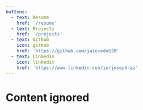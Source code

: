 ```yaml
---
buttons:
  - text: Resume
    href: '/resume'
  - text: Projects
    href: '/projects'
  - text: Github
    icon: github
    href: 'https://github.com/jazevedo620'
  - text: LinkedIn
    icon: linkedin
    href: 'https://www.linkedin.com/in/joseph-az'
---
```


# Content ignored
